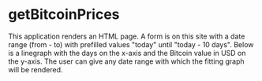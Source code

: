 # getBitcoinPrices
This application renders an HTML page. A form is on this site with a date range (from - to) with
prefilled values "today" until "today - 10 days". Below is a linegraph with the days on the x-axis
and the Bitcoin value in USD on the y-axis. The user can give any date range with which the fitting
graph will be rendered.
